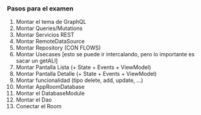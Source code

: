 ### Pasos para el examen

1. Montar el tema de GraphQL
2. Montar Queries/Mutations
3. Montar Servicios REST
4. Montar RemoteDataSource
5. Montar Repository (CON FLOWS)
6. Montar Usecases [esto se puede ir intercalando, pero lo importante es sacar un getALl]
7. Montar Pantalla Lista (+ State + Events + ViewModel)
8. Montar Pantalla Detalle (+ State + Events + ViewModel)
9. Montar funcionalidad (tipo delete, add, update, ...)
10. Montar AppRoomDatabase
11. Montar el DatabaseModule
12. Montar el Dao
13. Conectar el Room